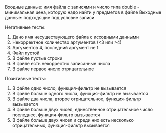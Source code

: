 Входные данные: имя файла с записями и число типа double - минимальная цена, которую надо найти у предметов в файле
Выходные данные: подходящие под условие записи

Негативные тесты:
1. Дано имя несуществующего файла с исходными данными
2. Некорректное количество аргументов (<3 или >4)
3. Аргументов 4, последний аргумент не f
4. Файл пустой
5. В файле пустые строки
6. В файле есть некорректно записанные числа
7. В файле первое число отрицательное

Позитивные тесты:
1. В файле одно число, функция-фильтр не вызывается
2. В файле больше одного числа, функция-фильтр не вызывается
3. В файле два числа, второе отрицательное, функция-фильтр вызывается
4. В файле больше двух чисел, единственное отрицательное число последнее, функция-фильтр вызывается
5. В файле больше двух чисел и среди них есть несколько отрицательных, функция-фильтр вызывается
